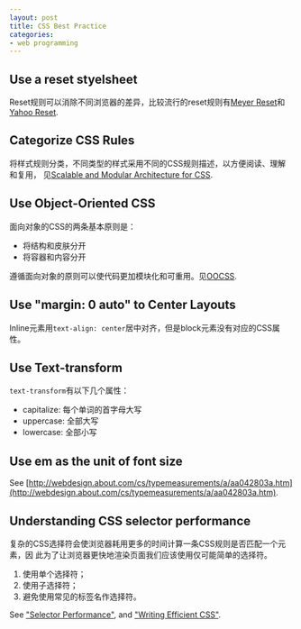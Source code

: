 ```yaml
---
layout: post
title: CSS Best Practice
categories:
- web programming
---
```


## Use a reset styelsheet

Reset规则可以消除不同浏览器的差异，比较流行的reset规则有[Meyer
Reset](http://meyerweb.com/eric/tools/css/reset/index.html)和[Yahoo
Reset](http://developer.yahoo.com/yui/reset/).

## Categorize CSS Rules

将样式规则分类，不同类型的样式采用不同的CSS规则描述，以方便阅读、理解和复用，
见[Scalable and Modular Architecture for CSS](http://smacss.com/book/).

## Use Object-Oriented CSS

面向对象的CSS的两条基本原则是：

*  将结构和皮肤分开
*  将容器和内容分开

遵循面向对象的原则可以使代码更加模块化和可重用。见[OOCSS](https://github.com/stubbornella/oocss/wiki).

## Use "margin: 0 auto" to Center Layouts

Inline元素用`text-align: center`居中对齐，但是block元素没有对应的CSS属性。

## Use Text-transform

`text-transform`有以下几个属性：

*  capitalize: 每个单词的首字母大写
*  uppercase: 全部大写
*  lowercase: 全部小写

## Use em as the unit of font size

See [http://webdesign.about.com/cs/typemeasurements/a/aa042803a.htm](http://webdesign.about.com/cs/typemeasurements/a/aa042803a.htm).

## Understanding CSS selector performance

复杂的CSS选择符会使浏览器耗用更多的时间计算一条CSS规则是否匹配一个元素，因
此为了让浏览器更快地渲染页面我们应该使用仅可能简单的选择符。

1.    使用单个选择符；
2.    使用子选择符；
3.    避免使用常见的标签名作选择符。

See ["Selector Performance"](http://smacss.com/book/selectors), and
["Writing Efficient CSS"](https://developer.mozilla.org/en-US/docs/CSS/Writing_Efficient_CSS).
